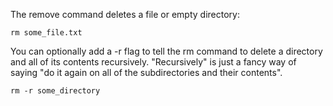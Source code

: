 The remove command deletes a file or empty directory:
```
rm some_file.txt
```
You can optionally add a -r flag to tell the rm command to delete a directory and all of its contents recursively. "Recursively" is just a fancy way of saying "do it again on all of the subdirectories and their contents".
```
rm -r some_directory
```
